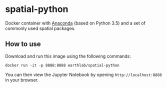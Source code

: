 # spatial-python

Docker container with [Anaconda](http://continuum.io/downloads) (based on Python 3.5) and a set of commonly used spatial packages.

## How to use

Download and run this image using the following commands:

```
docker run -it -p 8888:8888 earthlab/spatial-python
```

You can then view the Jupyter Notebook by opening `http://localhost:8888` in your browser.

